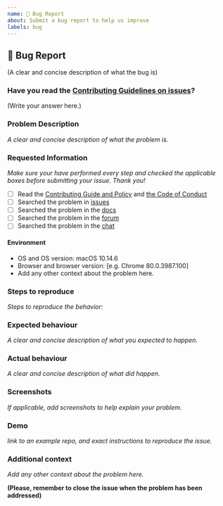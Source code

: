 ```yaml
---
name: 🐛 Bug Report
about: Submit a bug report to help us improve
labels: bug
---
```


## 🐛 Bug Report

(A clear and concise description of what the bug is)

### Have you read the [Contributing Guidelines on issues](../../CONTRIBUTING.md#ways-to-contribute)?

(Write your answer here.)

### Problem Description
_A clear and concise description of what the problem is._

### Requested Information
_Make sure your have performed every step and checked the applicable boxes before submitting your issue. Thank you!_

- [ ] Read the [Contributing Guide and Policy](../../CONTRIBUTING.md) and [the Code of Conduct](../../CODE_OF_CONDUCT.md)
- [ ] Searched the problem in [issues](https://github.com/{{github_account}}/{{repo_name}}/issues)
- [ ] Searched the problem in the [docs](https://{{repo_name}}.github.io/docs/#/help/FAQ)
- [ ] Searched the problem in the [forum]({{forum_url}})
- [ ] Searched the problem in the [chat]({{discord_url}})

#### Environment

- OS and OS version: macOS 10.14.6 
- Browser and browser version: [e.g. Chrome 80.0.3987.100]
- Add any other context about the problem here.

### Steps to reproduce
_Steps to reproduce the behavior:_


### Expected behaviour
_A clear and concise description of what you expected to happen._

### Actual behaviour
_A clear and concise description of what did happen._

<!--
  Did something go wrong?
  Is something broken, or not behaving as you expected?
  Describe this section in detail, and attach screenshots if possible.
  Don't just say "it doesn't work"!
-->

### Screenshots
_If applicable, add screenshots to help explain your problem._


### Demo
_link to an example repo, and exact instructions to reproduce the issue._

<!--
  Please remember that:

    * The person fixing the bug would have to do that anyway. Please be respectful of their time.
    * You might figure out the issues yourself as you work on extracting it.

  Thanks for helping us help you!
-->

### Additional context
_Add any other context about the problem here._


**(Please, remember to close the issue when the problem has been addressed)**
